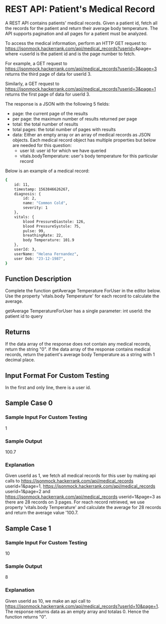 # REST API: Patient's Medical Record

A REST API contains patients' medical records. Given a patient id, fetch all the records for the patient and return their average body temperature. The API supports pagination and all pages for a patient must be analyzed.

To access the medical information, perform an HTTP GET request to: https://jsonmock.hackerrank.com/api/medical_records?userid=<userid>&page=<page> 
where <userld is the patient id and <page> is the page number to fetch.

For example, a GET request to https://jsonmock.hackerrank.com/api/medical_records?userid=3&page=3 returns the third page of data for userld 3.

Similarly, a GET request to https://jsonmock.hackerrank.com/api/medical_records?userid=3&page=1 returns the first page of data for userld 3.

The response is a JSON with the following 5 fields:
* page: the current page of the results
* per page: the maximum number of results returned per page
* total: the total number of results
* total pages: the total number of pages with results
* data: Either an empty array or an array of medical records as JSON objects. Each medical record object has multiple properties but below are needed for this question:
    * user Id: user id for which we have queried
    * vitals.bodyTemperature: user's body temperature for this particular record

Below is an example of a medical record:
```bash
{
    id: 11,
    timestamp: 1563846626267,
    diagnosis: {
        id: 2,
        name: "Common Cold",
        severity: 1
    },
    vitals: {
        blood PressureDiastole: 126,
        blood PressureSystole: 75,
        pulse: 99,
        breathingRate: 22,
        body Temperature: 101.9
    },
    userId: 3,
    userName: "Helena Fernandez",
    user Dob: "23-12-1987",
}
```

## Function Description
Complete the function  getAverage Temperature ForUser in the editor below. 
Use the property 'vitals.body Temperature' for each record to calculate the average.

getAverage TemperatureForUser has a single parameter:
    int userld: the patient id to query

## Returns
If the data array of the response does not contain any medical records, return the string "0".
if the data array of the response contains medical records, return the patient's average body Temperature as a string with 1 decimal place.

## Input Format For Custom Testing
In the first and only line, there is a user id.

## Sample Case 0
### Sample Input For Custom Testing
1

### Sample Output
100.7

### Explanation
Given userld as 1, we fetch all medical records for this user by making api calls to https://jsonmock.hackerrank.com/api/medical_records userid=1&page=1, https://jsonmock.hackerrank.com/api/medical_records userid=1&page=2 and https://jsonmock.hackerrank.com/api/medical_records userid=1&page=3 as there are 28 records on 3 pages. For reach record retrieved, we use property 'vitals.body Temperature' and calculate the average for 28 records and return the average value '100.7.


## Sample Case 1
### Sample Input For Custom Testing
10

### Sample Output
8

### Explanation
Given userld as 10, we make an api call to https://jsonmock.hackerrank.com/api/medical_records?userId=10&page=1. The response returns data as an empty array and totalas 0. Hence the function returns "0".